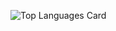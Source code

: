 ![Top Languages Card](https://github-readme-stats.vercel.app/api?username=kaheiseki&count_private=true&show_icons=true&theme=merko)
